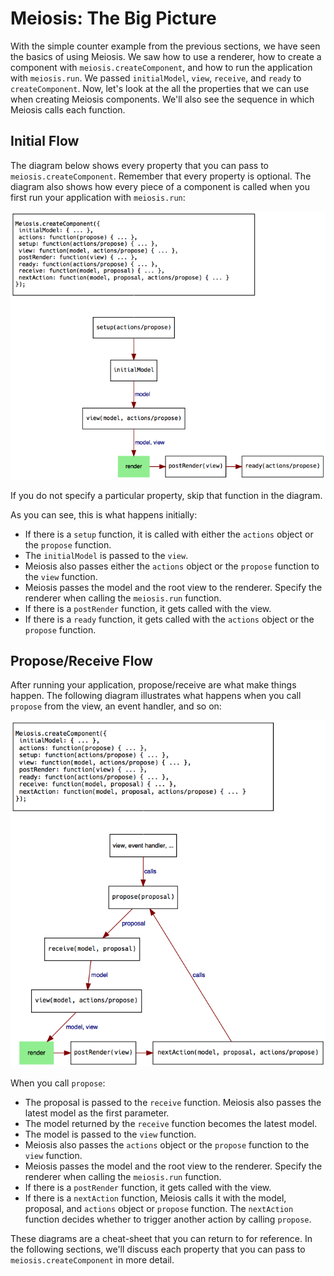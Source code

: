 # Meiosis: The Big Picture

With the simple counter example from the previous sections, we have seen the basics of using Meiosis. We saw how to use a renderer, how to create a component with `meiosis.createComponent`, and how to run the application with `meiosis.run`. We passed `initialModel`, `view`, `receive`, and `ready` to `createComponent`. Now, let's look at the all the properties that we can use when creating Meiosis components. We'll also see the sequence in which Meiosis calls each function.

## Initial Flow

The diagram below shows every property that you can pass to `meiosis.createComponent`. Remember that every property is optional. The diagram also shows how every piece of a component is called when you first run your application with `meiosis.run`:

<img src="images/meiosis_init.png"/>

If you do not specify a particular property, skip that function in the diagram.

As you can see, this is what happens initially:

- If there is a `setup` function, it is called with either the `actions` object or the `propose` function.
- The `initialModel` is passed to the `view`.
- Meiosis also passes either the `actions` object or the `propose` function to the `view` function.
- Meiosis passes the model and the root view to the renderer. Specify the renderer when calling the `meiosis.run` function.
- If there is a `postRender` function, it gets called with the view.
- If there is a `ready` function, it gets called with the `actions` object or the `propose` function.

## Propose/Receive Flow

After running your application, propose/receive are what make things happen. The following diagram illustrates what happens when you call `propose` from the view, an event handler, and so on:

<img src="images/meiosis_update.png"/>

When you call `propose`:

- The proposal is passed to the `receive` function. Meiosis also passes the latest model as the first parameter.
- The model returned by the `receive` function becomes the latest model.
- The model is passed to the `view` function.
- Meiosis also passes the `actions` object or the `propose` function to the `view` function.
- Meiosis passes the model and the root view to the renderer. Specify the renderer when calling the `meiosis.run` function.
- If there is a `postRender` function, it gets called with the view.
- If there is a `nextAction` function, Meiosis calls it with the model, proposal, and `actions` object or `propose` function. The `nextAction` function decides whether to trigger another action by calling `propose`.

These diagrams are a cheat-sheet that you can return to for reference. In the following sections, we'll discuss each property that you can pass to `meiosis.createComponent` in more detail.
